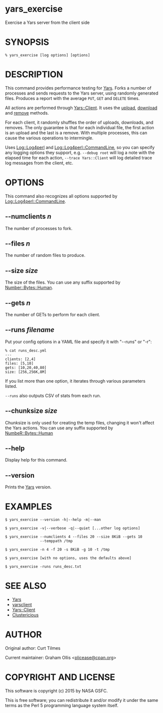 # yars\_exercise

Exercise a Yars server from the client side

# SYNOPSIS

    % yars_exercise [log options] [options]

# DESCRIPTION

This command provides performance testing for [Yars](https://metacpan.org/pod/Yars).  Forks a number
of processes and sends requests to the Yars server, using randomly
generated files.  Produces a report with the average `PUT`, `GET`
and `DELETE` times.

All actions are performed through [Yars::Client](https://metacpan.org/pod/Yars::Client).  It uses the
[upload](https://metacpan.org/pod/Yars::Client#upload), [download](https://metacpan.org/pod/Yars::Client#download)
and [remove](https://metacpan.org/pod/Yars::Client#remove) methods.

For each client, it randomly shuffles the order of uploads, downloads, and
removes.  The only guarantee is that for each individual file, the first
action is an upload and the last is a remove.  With multiple processes,
this can cause the various operations to intermingle.

Uses [Log::Log4perl](https://metacpan.org/pod/Log::Log4perl) and [Log::Log4perl::CommandLine](https://metacpan.org/pod/Log::Log4perl::CommandLine), so you can specify
any logging options they support, e.g. `--debug root` will log a note
with the elapsed time for each action, `--trace Yars::Client` will log
detailed trace log messages from the client, etc.

# OPTIONS

This command also recognizes all options supported by
[Log::Log4perl::CommandLine](https://metacpan.org/pod/Log::Log4perl::CommandLine).

## --numclients _n_

The number of processes to fork.

## --files _n_

The number of random files to produce.

## --size _size_

The size of the files.  You can use any suffix supported by
[Number::Bytes::Human](https://metacpan.org/pod/Number::Bytes::Human).

## --gets _n_

The number of GETs to perform for each client.

## --runs _filename_

Put your config options in a YAML file and specify it
with "--runs" or "-r":

    % cat runs_desc.yml
    ---
    clients: [2,4]
    files: [5,10]
    gets: [10,20,40,80]
    size: [256,256K,8M]

If you list more than one option, it iterates through various
parameters listed.

`--runs` also outputs CSV of stats from each run.

## --chunksize _size_

Chunksize is only used for creating the temp files, changing it won't
affect the Yars actions.  You can use any suffix supported by
[NumbeR::Bytes::Human](https://metacpan.org/pod/NumbeR::Bytes::Human)

## --help

Display help for this command.

## --version

Prints the [Yars](https://metacpan.org/pod/Yars) version.

# EXAMPLES

    $ yars_exercise --version -h|--help -m|--man

    $ yars_exercise -v|--verbose -q|--quiet [...other log options]

    $ yars_exercise --numclients 4 --files 20 --size 8KiB --gets 10
                    --temppath /tmp

    $ yars_exercise -n 4 -f 20 -s 8KiB -g 10 -t /tmp

    $ yars_exercise [with no options, uses the defaults above]

    $ yars_exercise -runs runs_desc.txt

# SEE ALSO

- [Yars](https://metacpan.org/pod/Yars)
- [yarsclient](https://metacpan.org/pod/yarsclient)
- [Yars::Client](https://metacpan.org/pod/Yars::Client)
- [Clustericious](https://metacpan.org/pod/Clustericious)

# AUTHOR

Original author: Curt Tilmes

Current maintainer: Graham Ollis &lt;plicease@cpan.org>

# COPYRIGHT AND LICENSE

This software is copyright (c) 2015 by NASA GSFC.

This is free software; you can redistribute it and/or modify it under
the same terms as the Perl 5 programming language system itself.
